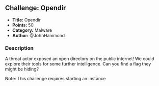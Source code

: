 ## Challenge: Opendir

- **Title:** Opendir
- **Points:** 50
- **Category:** Malware
- **Author:** @JohnHammond

### Description

A threat actor exposed an open directory on the public internet! We could explore their tools for some further intelligence. Can you find a flag they might be hiding? 

Note: This challenge requires starting an instance